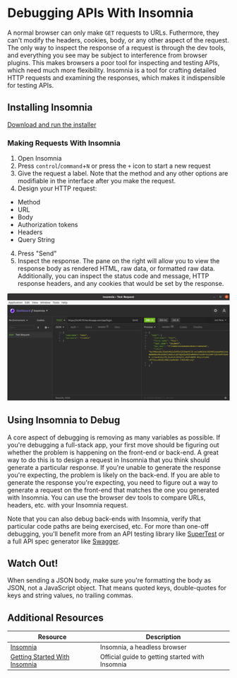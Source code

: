 # Debugging APIs With Insomnia

A normal browser can only make `GET` requests to URLs. Futhermore, they can't modify the headers, cookies, body, or any other aspect of the request. The only way to inspect the response of a request is through the dev tools, and everything you see may be subject to interference from browser plugins. This makes browsers a poor tool for inspecting and testing APIs, which need much more flexibility. Insomnia is a tool for crafting detailed HTTP requests and examining the responses, which makes it indispensible for testing APIs.

## Installing Insomnia

[Download and run the installer](https://insomnia.rest/download)

### Making Requests With Insomnia

1. Open Insomnia
2. Press `control`/`command`+`N` or press the `+` icon to start a new request
3. Give the request a label. Note that the method and any other options are modifiable in the interface after you make the request.
3. Design your HTTP request:
  * Method
  * URL
  * Body
  * Authorization tokens
  * Headers
  * Query String
4. Press "Send"
5. Inspect the response. The pane on the right will allow you to view the response body as rendered HTML, raw data, or formatted raw data. Additionally, you can inspect the status code and message, HTTP response headers, and any cookies that would be set by the response.

![Insomnia interface](assets/insomnia.png)

## Using Insomnia to Debug

A core aspect of debugging is removing as many variables as possible. If you're debugging a full-stack app, your first move should be figuring out whether the problem is happening on the front-end or back-end. A great way to do this is to design a request in Insomnia that you think should generate a particular response. If you're unable to generate the response you're expecting, the problem is likely on the back-end. If you are able to generate the response you're expecting, you need to figure out a way to generate a request on the front-end that matches the one you generated with Insomnia. You can use the browser dev tools to compare URLs, headers, etc. with your Insomnia request.

Note that you can also debug back-ends with Insomnia, verify that particular code paths are being exercised, etc. For more than one-off debugging, you'll benefit more from an API testing library like [SuperTest](https://www.npmjs.com/package/supertest) or a full API spec generator like [Swagger](https://swagger.io/).

## Watch Out!

When sending a JSON body, make sure you're formatting the body as JSON, not a JavaScript object. That means quoted keys, double-quotes for keys and string values, no trailing commas.

## Additional Resources

| Resource | Description |
| --- | --- |
| [Insomnia](https://insomnia.rest/) | Insomnia, a headless browser |
| [Getting Started With Insomnia](https://support.insomnia.rest/article/157-getting-started-with-insomnia) | Official guide to getting started with Insomnia |

